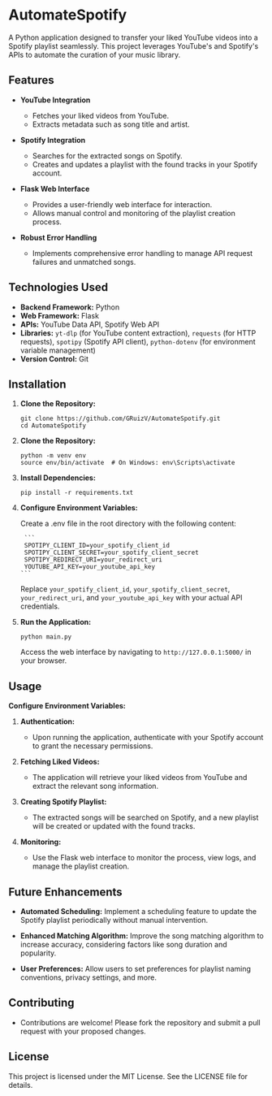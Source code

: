 # **AutomateSpotify**

A Python application designed to transfer your liked YouTube videos into a Spotify playlist seamlessly. This project leverages YouTube's and Spotify's APIs to automate the curation of your music library.

## **Features**

- **YouTube Integration**
  - Fetches your liked videos from YouTube.
  - Extracts metadata such as song title and artist.

- **Spotify Integration**
  - Searches for the extracted songs on Spotify.
  - Creates and updates a playlist with the found tracks in your Spotify account.

- **Flask Web Interface**
  - Provides a user-friendly web interface for interaction.
  - Allows manual control and monitoring of the playlist creation process.

- **Robust Error Handling**
  - Implements comprehensive error handling to manage API request failures and unmatched songs.

## **Technologies Used**

- **Backend Framework:** Python
- **Web Framework:** Flask
- **APIs:** YouTube Data API, Spotify Web API
- **Libraries:** `yt-dlp` (for YouTube content extraction), `requests` (for HTTP requests), `spotipy` (Spotify API client), `python-dotenv` (for environment variable management)
- **Version Control:** Git

## **Installation**

1. **Clone the Repository:**

   ```
   git clone https://github.com/GRuizV/AutomateSpotify.git
   cd AutomateSpotify
   ```

2. **Clone the Repository:**

   ```
   python -m venv env
   source env/bin/activate  # On Windows: env\Scripts\activate
   ```

3. **Install Dependencies:**

   ```
   pip install -r requirements.txt
   ```

4. **Configure Environment Variables:**
    
    Create a .env file in the root directory with the following content:

        ```
        SPOTIPY_CLIENT_ID=your_spotify_client_id
        SPOTIPY_CLIENT_SECRET=your_spotify_client_secret
        SPOTIPY_REDIRECT_URI=your_redirect_uri
        YOUTUBE_API_KEY=your_youtube_api_key
       ```

    Replace `your_spotify_client_id`, `your_spotify_client_secret`, `your_redirect_uri`, and `your_youtube_api_key` with your actual API credentials.

6. **Run the Application:**
    
    ```
    python main.py
    ```

    Access the web interface by navigating to `http://127.0.0.1:5000/` in your browser.

## **Usage**

**Configure Environment Variables:**
    
1. **Authentication:**
    - Upon running the application, authenticate with your Spotify account to grant the necessary permissions.
    
2. **Fetching Liked Videos:**
    - The application will retrieve your liked videos from YouTube and extract the relevant song information.
    
3. **Creating Spotify Playlist:**
    - The extracted songs will be searched on Spotify, and a new playlist will be created or updated with the found tracks.
    
4. **Monitoring:**
    - Use the Flask web interface to monitor the process, view logs, and manage the playlist creation.


## **Future Enhancements**

- **Automated Scheduling:** Implement a scheduling feature to update the Spotify playlist periodically without manual intervention.

- **Enhanced Matching Algorithm:** Improve the song matching algorithm to increase accuracy, considering factors like song duration and popularity.

- **User Preferences:** Allow users to set preferences for playlist naming conventions, privacy settings, and more.


## **Contributing**

- Contributions are welcome! Please fork the repository and submit a pull request with your proposed changes.


## **License**

This project is licensed under the MIT License. See the LICENSE file for details.